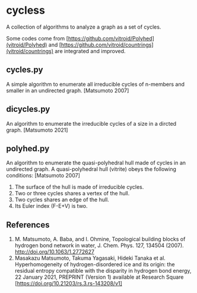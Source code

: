 # cycless

A collection of algorithms to analyze a graph as a set of cycles.

Some codes come from [https://github.com/vitroid/Polyhed](vitroid/Polyhed) and [https://github.com/vitroid/countrings](vitroid/countrings) are integrated and improved.

## cycles.py

A simple algorithm to enumerate all irreducible cycles of n-members and smaller in an undirected graph. [Matsumoto 2007]

## dicycles.py

An algorithm to enumerate the irreducible cycles of a size in a dircted graph. [Matsumoto 2021]

## polyhed.py

An algorithm to enumerate the quasi-polyhedral hull made of cycles in an undirected graph. A quasi-polyhedral hull (vitrite) obeys the following conditions: [Matsumoto 2007]

1. The surface of the hull is made of irreducible cycles.
2. Two or three cycles shares a vertex of the hull.
3. Two cycles shares an edge of the hull.
4. Its Euler index (F-E+V) is two.

## References

1. M. Matsumoto, A. Baba, and I. Ohmine, Topological building blocks of hydrogen bond network in water, J. Chem. Phys. 127, 134504 (2007). http://doi.org/10.1063/1.2772627
2. Masakazu Matsumoto, Takuma Yagasaki, Hideki Tanaka et al. Hyperhomogeneity of hydrogen-disordered ice and its origin: the residual entropy compatible with the disparity in hydrogen bond energy, 22 January 2021, PREPRINT (Version 1) available at Research Square [https://doi.org/10.21203/rs.3.rs-143208/v1]

